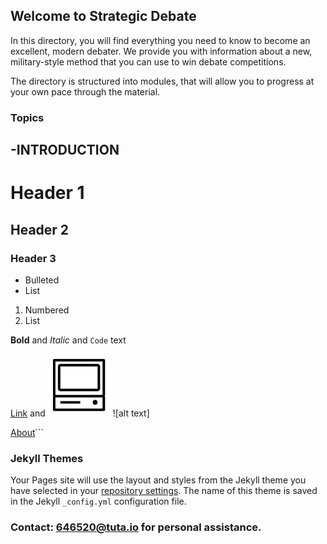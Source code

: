 ## Welcome to Strategic Debate

In this directory, you will find everything you need to know to become an excellent, modern debater. We provide you with information about a new, military-style method that you can use to win debate competitions.

The directory is structured into modules, that will allow you to progress at your own pace through the material.

### Topics
-INTRODUCTION
-





# Header 1
## Header 2
### Header 3

- Bulleted
- List

1. Numbered
2. List

**Bold** and _Italic_ and `Code` text

[Link](url) and ![Image](computer.png)
![alt text]




[About](About.md)```


### Jekyll Themes

Your Pages site will use the layout and styles from the Jekyll theme you have selected in your [repository settings](https://github.com/researchx/concepts/settings). The name of this theme is saved in the Jekyll `_config.yml` configuration file.

### Contact:  646520@tuta.io for personal assistance.


